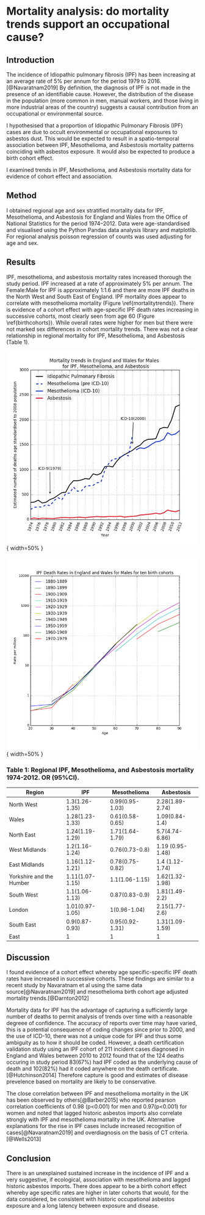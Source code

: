 # Mortality analysis: do mortality trends support an occupational cause?    

<!-- 
what sort of spatio-temporal association is seen for mesothelioma? this is fundamentally same problem as mapping meso. revisit when have done meso work.

should add correlation coefficient and poisson regression results

should revisit with cosetta support and perhaps after have done some reading 

add in european datas from white book

could also bring in european mortality data c.f bts abstract and chris barber import data paper

and wikipedia?

update meso and ipf timeseries
-->


## Introduction

The incidence of Idiopathic pulmonary fibrosis (IPF) has been increasing at an average rate of 5% per annum for the period 1979 to 2016.[@Navaratnam2019] By definition, the diagnosis of IPF is not made in the presence of an identifiable cause. However, the distribution of the disease in the population (more common in men, manual workers, and those living in more industrial areas of the country) suggests a causal contribution from an occupational or environmental source.

I hypothesised that a proportion of Idiopathic Pulmonary Fibrosis (IPF) cases are due to occult environmental or occupational exposures to asbestos dust. This would be expected to result in a spatio-temporal association between IPF, Mesothelioma, and Asbestosis mortality patterns coinciding with asbestos exposure. It would also be expected to produce a birth cohort effect.

I examined trends in IPF, Mesothelioma, and Asbestosis mortality data for evidence of cohort effect and association.

## Method

I obtained regional age and sex stratified mortality data for IPF, Mesothelioma, and Asbestosis for England and Wales from the Office of National Statistics for the period 1974–2012. Data were age-standardised and visualised using the Python Pandas data analysis library and matplotlib. For regional analysis poisson regression of counts was used adjusting for age and sex.

## Results

IPF, mesothelioma, and asbestosis mortality rates increased thorough the study period. IPF increased at a rate of approximately 5% per annum. The Female:Male for IPF is approximately 1:1.6 and there are more IPF deaths in the North West and South East of England. IPF mortality does appear to correlate with mesothelioma mortality (Figure \ref{mortalitytrends}). There is evidence of a cohort effect with age-specific IPF death rates increasing in successive cohorts, most clearly seen from age 60 (Figure \ref{birthcohorts}). While overall rates were higher for men but there were not marked sex differences in cohort mortality trends. There was not a clear relationship in regional mortality for IPF, Mesothelioma, and Asbestosis (Table 1).

![IPF, mesothelioma, and asbestosis mortality trends \label{mortalitytrends}](source/figures/ipfasbmesomaletrend.jpg){ width=50% }

![IPF male birth cohort age-specific mortality rates per million 1880-1979 \label{birthcohorts}](source/figures/ipfmalebirthcohorts.jpg){ width=50% }


### Table 1: Regional IPF, Mesothelioma, and Asbestosis mortality 1974-2012. OR (95%CI).

| Region                   | IPF             | Mesothelioma    | Asbestosis       |
|--------------------------|-----------------|-----------------|------------------|
| North West               | 1.3(1.26-1.35)  | 0.99(0.95-1.03) | 2.28(1.89-2.74)  |
| Wales                    | 1.28(1.23-1.33) | 0.61(0.58-0.65) | 1.09(0.84-1.4)   |
| North East               | 1.24(1.19-1.29) | 1.71(1.64-1.79) | 5.7(4.74-6.86)   |
| West Midlands            | 1.2(1.16-1.24)  | 0.76(0.73-0.8)  | 1.19 (0.95-1.48) |
| East Midlands            | 1.16(1.12-1.21) | 0.78(0.75-0.82) | 1.4 (1.12-1.74)  |
| Yorkshire and the Humber | 1.11(1.07-1.15) | 1.1(1.06-1.15)  | 1.62(1.32-1.98)  |
| South West               | 1.1(1.06-1.13)  | 0.87(0.83-0.9)  | 1.81(1.49-2.2)   |
| London                   | 1.01(0.97-1.05) | 1(0.96-1.04)    | 2.15(1.77-2.6)   |
| South East               | 0.9(0.87-0.93)  | 0.95(0.92-1.31) | 1.31(1.09-1.59)  |
| East                     | 1               | 1               | 1                |

## Discussion

I found evidence of a cohort effect whereby age specific-specific IPF death rates have increased in successive cohorts. These findings are similar to a recent study by Navaratnam et al using the same data source[@Navaratnam2019] and mesothelioma birth cohort age adjusted mortality trends.[@Darnton2012]   

Mortality data for IPF has the advantage of capturing a sufficiently large number of deaths to permit analysis of trends over time with a reasonable degreee of confidence. The accuracy of reports over time may have varied, this is a potential consequence of coding changes since prior to 2000, and the use of ICD-10, there was not a unique code for IPF and thus some ambiguity as to how it should be coded. However, a death certification validation study using an IPF cohort of 211 incident cases
diagnosed in England and Wales between 2010 to 2012 found that of the 124 deaths occuring in study period 83(67%) had IPF coded as the underlying cause of death and 102(82%) had it coded anywhere on the death certificate.[@Hutchinson2014] Therefore capture is good and estimates of disease prevelence based on mortality are likely to be conservative. 

The close correlation between IPF and mesothelioma mortality in the UK has been observed by others[@Barber2015] who reported pearson correlation coefficients of 0.98 (p<0.001) for men and 0.97(p<0.001) for women and noted that lagged historic asbestos imports also correlate strongly with IPF and mesothelioma mortality in the UK. Alternative explanations for the rise in IPF cases include increased recognition of cases[@Navaratnam2019] and overdiagnosis on the basis of CT criteria.[@Wells2013] 

## Conclusion

There is an unexplained sustained increase in the incidence of IPF and a very suggestive, if ecological, association with mesothelioma and lagged historic asbestos imports. There does appear to be a birth cohort effect whereby age specific rates are higher in later cohorts that would, for the data considered, be consistent with historic occupational asbestos exposure and a long latency between exposure and disease.   



